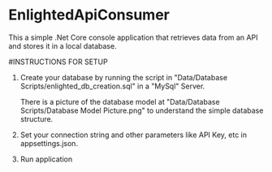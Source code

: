 # EnlightedApiConsumer 

This a simple .Net Core console application that retrieves data from an API and stores it in a local database.

#INSTRUCTIONS FOR SETUP

1. Create your database by running the script in "Data/Database Scripts/enlighted_db_creation.sql" in a "MySql" Server.
   
   There is a picture of the database model at "Data/Database Scripts/Database Model Picture.png" to understand the simple database structure.

2. Set your connection string and other parameters like API Key, etc in appsettings.json.

3. Run application

